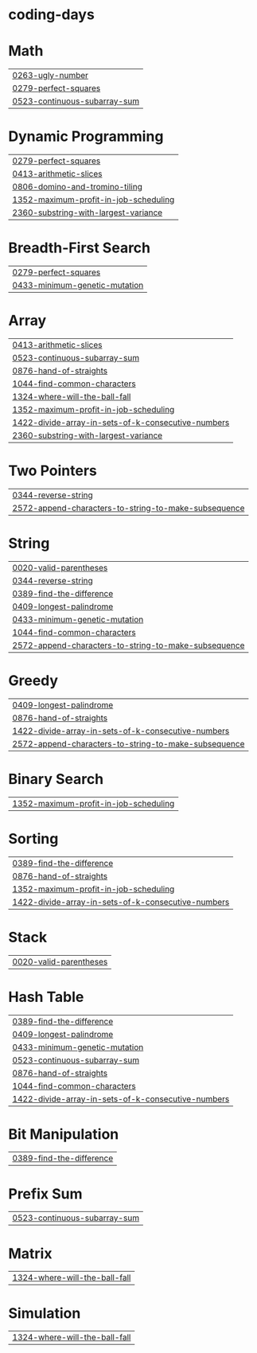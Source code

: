 # coding-days


# Math
|  |
| ------- |
| [0263-ugly-number](https://github.com/Sup61275/coding-days/tree/master/0263-ugly-number) |
| [0279-perfect-squares](https://github.com/Sup61275/coding-days/tree/master/0279-perfect-squares) |
| [0523-continuous-subarray-sum](https://github.com/Sup61275/coding-days/tree/master/0523-continuous-subarray-sum) |
# Dynamic Programming
|  |
| ------- |
| [0279-perfect-squares](https://github.com/Sup61275/coding-days/tree/master/0279-perfect-squares) |
| [0413-arithmetic-slices](https://github.com/Sup61275/coding-days/tree/master/0413-arithmetic-slices) |
| [0806-domino-and-tromino-tiling](https://github.com/Sup61275/coding-days/tree/master/0806-domino-and-tromino-tiling) |
| [1352-maximum-profit-in-job-scheduling](https://github.com/Sup61275/coding-days/tree/master/1352-maximum-profit-in-job-scheduling) |
| [2360-substring-with-largest-variance](https://github.com/Sup61275/coding-days/tree/master/2360-substring-with-largest-variance) |
# Breadth-First Search
|  |
| ------- |
| [0279-perfect-squares](https://github.com/Sup61275/coding-days/tree/master/0279-perfect-squares) |
| [0433-minimum-genetic-mutation](https://github.com/Sup61275/coding-days/tree/master/0433-minimum-genetic-mutation) |
# Array
|  |
| ------- |
| [0413-arithmetic-slices](https://github.com/Sup61275/coding-days/tree/master/0413-arithmetic-slices) |
| [0523-continuous-subarray-sum](https://github.com/Sup61275/coding-days/tree/master/0523-continuous-subarray-sum) |
| [0876-hand-of-straights](https://github.com/Sup61275/coding-days/tree/master/0876-hand-of-straights) |
| [1044-find-common-characters](https://github.com/Sup61275/coding-days/tree/master/1044-find-common-characters) |
| [1324-where-will-the-ball-fall](https://github.com/Sup61275/coding-days/tree/master/1324-where-will-the-ball-fall) |
| [1352-maximum-profit-in-job-scheduling](https://github.com/Sup61275/coding-days/tree/master/1352-maximum-profit-in-job-scheduling) |
| [1422-divide-array-in-sets-of-k-consecutive-numbers](https://github.com/Sup61275/coding-days/tree/master/1422-divide-array-in-sets-of-k-consecutive-numbers) |
| [2360-substring-with-largest-variance](https://github.com/Sup61275/coding-days/tree/master/2360-substring-with-largest-variance) |
# Two Pointers
|  |
| ------- |
| [0344-reverse-string](https://github.com/Sup61275/coding-days/tree/master/0344-reverse-string) |
| [2572-append-characters-to-string-to-make-subsequence](https://github.com/Sup61275/coding-days/tree/master/2572-append-characters-to-string-to-make-subsequence) |
# String
|  |
| ------- |
| [0020-valid-parentheses](https://github.com/Sup61275/coding-days/tree/master/0020-valid-parentheses) |
| [0344-reverse-string](https://github.com/Sup61275/coding-days/tree/master/0344-reverse-string) |
| [0389-find-the-difference](https://github.com/Sup61275/coding-days/tree/master/0389-find-the-difference) |
| [0409-longest-palindrome](https://github.com/Sup61275/coding-days/tree/master/0409-longest-palindrome) |
| [0433-minimum-genetic-mutation](https://github.com/Sup61275/coding-days/tree/master/0433-minimum-genetic-mutation) |
| [1044-find-common-characters](https://github.com/Sup61275/coding-days/tree/master/1044-find-common-characters) |
| [2572-append-characters-to-string-to-make-subsequence](https://github.com/Sup61275/coding-days/tree/master/2572-append-characters-to-string-to-make-subsequence) |
# Greedy
|  |
| ------- |
| [0409-longest-palindrome](https://github.com/Sup61275/coding-days/tree/master/0409-longest-palindrome) |
| [0876-hand-of-straights](https://github.com/Sup61275/coding-days/tree/master/0876-hand-of-straights) |
| [1422-divide-array-in-sets-of-k-consecutive-numbers](https://github.com/Sup61275/coding-days/tree/master/1422-divide-array-in-sets-of-k-consecutive-numbers) |
| [2572-append-characters-to-string-to-make-subsequence](https://github.com/Sup61275/coding-days/tree/master/2572-append-characters-to-string-to-make-subsequence) |
# Binary Search
|  |
| ------- |
| [1352-maximum-profit-in-job-scheduling](https://github.com/Sup61275/coding-days/tree/master/1352-maximum-profit-in-job-scheduling) |
# Sorting
|  |
| ------- |
| [0389-find-the-difference](https://github.com/Sup61275/coding-days/tree/master/0389-find-the-difference) |
| [0876-hand-of-straights](https://github.com/Sup61275/coding-days/tree/master/0876-hand-of-straights) |
| [1352-maximum-profit-in-job-scheduling](https://github.com/Sup61275/coding-days/tree/master/1352-maximum-profit-in-job-scheduling) |
| [1422-divide-array-in-sets-of-k-consecutive-numbers](https://github.com/Sup61275/coding-days/tree/master/1422-divide-array-in-sets-of-k-consecutive-numbers) |
# Stack
|  |
| ------- |
| [0020-valid-parentheses](https://github.com/Sup61275/coding-days/tree/master/0020-valid-parentheses) |
# Hash Table
|  |
| ------- |
| [0389-find-the-difference](https://github.com/Sup61275/coding-days/tree/master/0389-find-the-difference) |
| [0409-longest-palindrome](https://github.com/Sup61275/coding-days/tree/master/0409-longest-palindrome) |
| [0433-minimum-genetic-mutation](https://github.com/Sup61275/coding-days/tree/master/0433-minimum-genetic-mutation) |
| [0523-continuous-subarray-sum](https://github.com/Sup61275/coding-days/tree/master/0523-continuous-subarray-sum) |
| [0876-hand-of-straights](https://github.com/Sup61275/coding-days/tree/master/0876-hand-of-straights) |
| [1044-find-common-characters](https://github.com/Sup61275/coding-days/tree/master/1044-find-common-characters) |
| [1422-divide-array-in-sets-of-k-consecutive-numbers](https://github.com/Sup61275/coding-days/tree/master/1422-divide-array-in-sets-of-k-consecutive-numbers) |
# Bit Manipulation
|  |
| ------- |
| [0389-find-the-difference](https://github.com/Sup61275/coding-days/tree/master/0389-find-the-difference) |
# Prefix Sum
|  |
| ------- |
| [0523-continuous-subarray-sum](https://github.com/Sup61275/coding-days/tree/master/0523-continuous-subarray-sum) |
# Matrix
|  |
| ------- |
| [1324-where-will-the-ball-fall](https://github.com/Sup61275/coding-days/tree/master/1324-where-will-the-ball-fall) |
# Simulation
|  |
| ------- |
| [1324-where-will-the-ball-fall](https://github.com/Sup61275/coding-days/tree/master/1324-where-will-the-ball-fall) |